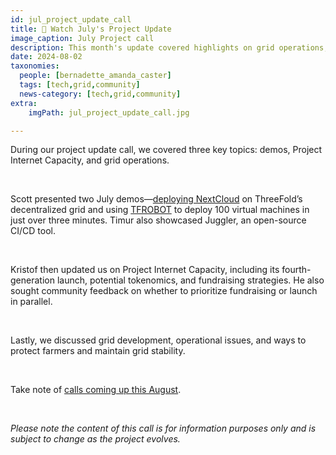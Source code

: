 ```yaml
---
id: jul_project_update_call
title: 🍿 Watch July's Project Update
image_caption: July Project call
description: This month's update covered highlights on grid operations, potential tokenomics, Internet Capacity updates, demos, and more.
date: 2024-08-02
taxonomies:
  people: [bernadette_amanda_caster]
  tags: [tech,grid,community]
  news-category: [tech,grid,community]
extra:
    imgPath: jul_project_update_call.jpg

---
```


During our project update call, we covered three key topics: demos, Project Internet Capacity, and grid operations.

<br>

Scott presented two July demos—[deploying NextCloud](https://www.youtube.com/watch?v=ZhoY0yLIm3w) on ThreeFold’s decentralized grid and using [TFROBOT](https://www.youtube.com/watch?v=aDGnEQh5SsU) to deploy 100 virtual machines in just over three minutes. Timur also showcased Juggler, an open-source CI/CD tool.

<br>

Kristof then updated us on Project Internet Capacity, including its fourth-generation launch, potential tokenomics, and fundraising strategies. He also sought community feedback on whether to prioritize fundraising or launch in parallel.

<br>

Lastly, we discussed grid development, operational issues, and ways to protect farmers and maintain grid stability.

<br/>

Take note of [calls coming up this August](https://forum.threefold.io/t/community-call-schedule-for-august-2024/4394).

<br/>

*Please note the content of this call is for information purposes only and is subject to change as the project evolves.*



